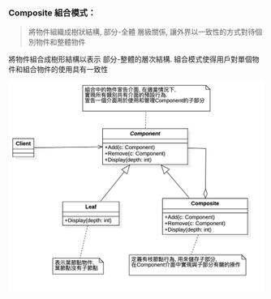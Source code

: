 ### Composite 組合模式： 
> 將物件組織成樹狀結構, 部分-全體 層級關係, 讓外界以一致性的方式對待個別物件和整體物件

將物件組合成樹形結構以表示 部分-整體的層次結構. 組合模式使得用戶對單個物件和組合物件的使用具有一致性


![UML](https://github.com/kimi0230/DesignPatternGolang/blob/master/UML/Composite.png?raw=true)